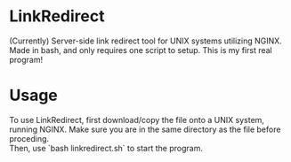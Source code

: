 # LinkRedirect
(Currently) Server-side link redirect tool for UNIX systems utilizing NGINX. Made in bash, and only requires one script to setup. This is my first real program!

<h1> Usage </h1>
To use LinkRedirect, first download/copy the file onto a UNIX system, running NGINX. Make sure you are in the same directory as the file before proceding. <br>
Then, use `bash linkredirect.sh` to start the program.

